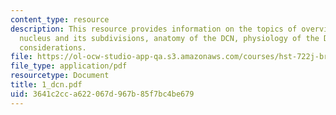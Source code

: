 ```yaml
---
content_type: resource
description: This resource provides information on the topics of overview of the cochlear
  nucleus and its subdivisions, anatomy of the DCN, physiology of the DCN, and functional
  considerations.
file: https://ol-ocw-studio-app-qa.s3.amazonaws.com/courses/hst-722j-brain-mechanisms-for-hearing-and-speech-fall-2005/3641c2cca622067d967b85f7bc4be679_1_dcn.pdf
file_type: application/pdf
resourcetype: Document
title: 1_dcn.pdf
uid: 3641c2cc-a622-067d-967b-85f7bc4be679
---
```

